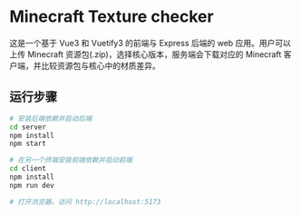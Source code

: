 # Minecraft Texture checker

这是一个基于 Vue3 和 Vuetify3 的前端与 Express 后端的 web 应用。用户可以上传 Minecraft 资源包(.zip)，选择核心版本，服务端会下载对应的 Minecraft 客户端，并比较资源包与核心中的材质差异。

## 运行步骤

```bash
# 安装后端依赖并启动后端
cd server
npm install
npm start

# 在另一个终端安装前端依赖并启动前端
cd client
npm install
npm run dev

# 打开浏览器，访问 http://localhost:5173
``` 